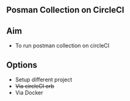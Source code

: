 ## Posman Collection on CircleCI

## Aim

- To run postman collection on circleCI

## Options

- Setup different project
- ~~Via circleCI orb~~
- Via Docker
